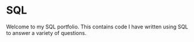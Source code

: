 # SQL
Welcome to my SQL portfolio.
This contains code I have written using SQL to answer a variety of questions. 
